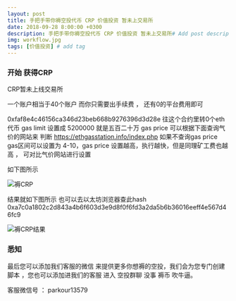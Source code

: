 ```yaml
---
layout: post
title: 手把手带你褥空投代币 CRP 价值投资 暂未上交易所
date: 2018-09-28 8:00:00 +0300
description: 手把手带你褥空投代币 CRP 价值投资 暂未上交易所# Add post description (optional)
img: workflow.jpg
tags: [价值投资] # add tag
---
```


### 开始 获得CRP 

CRP暂未上线交易所	

一个账户相当于40个账户 而你只需要出手续费 ， 还有0的平台费用即可

0xfaf8e4c46156ca346d23beb668b9276396d3d28e  往这个合约里转0个eth代币  gas limit 设置成 5200000  就是五百二十万
 gas price  可以根据下面查询气价的网站来 判断 https://ethgasstation.info/index.php 
 如果不查询gas price  gas区间可以设置为 4-10，gas price 设置越高，执行越快，但是同理矿工费也越高 ， 可对比气价网站进行设置
 
 
 如下图所示
 
 ![褥CRP]({{site.baseurl}}/assets/img/2018-10-3-CRP/褥CRP.png)
 
  结果就如下图所示   也可以去以太坊浏览器查此hash  0xa7c0a1802c2d843a4b6f603d3e9d8f0f6fd3a2da5b6b36016eeff4e567d46fc9
 
 ![褥CRP结果]({{site.baseurl}}/assets/img/2018-10-3-CRP/褥CRP结果.png)
  
###  悉知

最后您可以添加我们客服的微信  来提供更多你想褥的空投，我们会为您专门创建脚本  ，您也可以添加进我们的客服 进入 空投群聊 没事 褥币 吹牛逼。

客服微信号 ：   parkour13579
